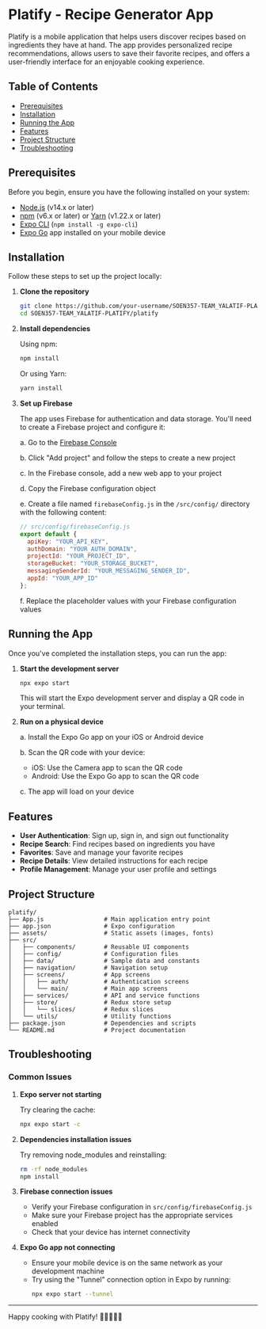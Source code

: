 # Platify - Recipe Generator App

Platify is a mobile application that helps users discover recipes based on ingredients they have at hand. The app provides personalized recipe recommendations, allows users to save their favorite recipes, and offers a user-friendly interface for an enjoyable cooking experience.

## Table of Contents

- [Prerequisites](#prerequisites)
- [Installation](#installation)
- [Running the App](#running-the-app)
- [Features](#features)
- [Project Structure](#project-structure)
- [Troubleshooting](#troubleshooting)

## Prerequisites

Before you begin, ensure you have the following installed on your system:

- [Node.js](https://nodejs.org/) (v14.x or later)
- [npm](https://www.npmjs.com/) (v6.x or later) or [Yarn](https://yarnpkg.com/) (v1.22.x or later)
- [Expo CLI](https://docs.expo.dev/get-started/installation/) (`npm install -g expo-cli`)
- [Expo Go](https://expo.dev/client) app installed on your mobile device

## Installation

Follow these steps to set up the project locally:

1. **Clone the repository**

   ```bash
   git clone https://github.com/your-username/SOEN357-TEAM_YALATIF-PLATIFY.git
   cd SOEN357-TEAM_YALATIF-PLATIFY/platify
   ```

2. **Install dependencies**

   Using npm:
   ```bash
   npm install
   ```

   Or using Yarn:
   ```bash
   yarn install
   ```

3. **Set up Firebase**

   The app uses Firebase for authentication and data storage. You'll need to create a Firebase project and configure it:

   a. Go to the [Firebase Console](https://console.firebase.google.com/)
   
   b. Click "Add project" and follow the steps to create a new project
   
   c. In the Firebase console, add a new web app to your project
   
   d. Copy the Firebase configuration object
   
   e. Create a file named `firebaseConfig.js` in the `/src/config/` directory with the following content:

   ```javascript
   // src/config/firebaseConfig.js
   export default {
     apiKey: "YOUR_API_KEY",
     authDomain: "YOUR_AUTH_DOMAIN",
     projectId: "YOUR_PROJECT_ID",
     storageBucket: "YOUR_STORAGE_BUCKET",
     messagingSenderId: "YOUR_MESSAGING_SENDER_ID",
     appId: "YOUR_APP_ID"
   };
   ```

   f. Replace the placeholder values with your Firebase configuration values


## Running the App

Once you've completed the installation steps, you can run the app:

1. **Start the development server**

   ```bash
   npx expo start
   ```

   This will start the Expo development server and display a QR code in your terminal.

2. **Run on a physical device**

   a. Install the Expo Go app on your iOS or Android device
   
   b. Scan the QR code with your device:
      - iOS: Use the Camera app to scan the QR code
      - Android: Use the Expo Go app to scan the QR code
   
   c. The app will load on your device

## Features

- **User Authentication**: Sign up, sign in, and sign out functionality
- **Recipe Search**: Find recipes based on ingredients you have
- **Favorites**: Save and manage your favorite recipes
- **Recipe Details**: View detailed instructions for each recipe
- **Profile Management**: Manage your user profile and settings

## Project Structure

```
platify/
├── App.js                 # Main application entry point
├── app.json               # Expo configuration
├── assets/                # Static assets (images, fonts)
├── src/
│   ├── components/        # Reusable UI components
│   ├── config/            # Configuration files
│   ├── data/              # Sample data and constants
│   ├── navigation/        # Navigation setup
│   ├── screens/           # App screens
│   │   ├── auth/          # Authentication screens
│   │   └── main/          # Main app screens
│   ├── services/          # API and service functions
│   ├── store/             # Redux store setup
│   │   └── slices/        # Redux slices
│   └── utils/             # Utility functions
├── package.json           # Dependencies and scripts
└── README.md              # Project documentation
```

## Troubleshooting

### Common Issues

1. **Expo server not starting**
   
   Try clearing the cache:
   ```bash
   npx expo start -c
   ```

2. **Dependencies installation issues**
   
   Try removing node_modules and reinstalling:
   ```bash
   rm -rf node_modules
   npm install
   ```

3. **Firebase connection issues**
   
   - Verify your Firebase configuration in `src/config/firebaseConfig.js`
   - Make sure your Firebase project has the appropriate services enabled
   - Check that your device has internet connectivity

4. **Expo Go app not connecting**
   
   - Ensure your mobile device is on the same network as your development machine
   - Try using the "Tunnel" connection option in Expo by running:
     ```bash
     npx expo start --tunnel
     ```

---

Happy cooking with Platify! 🍳👨‍🍳👩‍🍳
